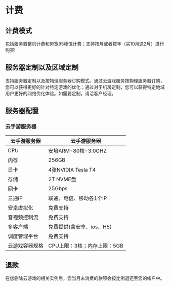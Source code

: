 # 计费

## 计费模式
包括服务器整机计费和带宽95峰值计费；支持按月或者按年（买10月送2月）进行购买!

## 服务器定制以及区域定制
支持服务器定制以及按物理服务器订购模式。通过云游戏服务按物理服务器订购，您可以获得更好的针对特定游戏的优化；通过对于机房定制，您可以获得特定地域用户更好的网络优化体验。如需要定制，请洽客户经理。

## 服务器配置
### 云手游服务器
| 云手游服务器  |云手游服务器|
| -------------|----------------|
|CPU        |安培ARM-80核-3.0GHZ         |
|内存       |256GB                       |
|显卡       |4张NVIDIA Tesla T4          |
|存储       |2T NVME盘                   |
|网卡       |25Gbps                      |
|三通IP     |联通、电信、移动各1个IP      |
|安卓虚拟化   |免费支持                   |
|音视频控制流 |免费支持                   |
|多客户端     |免费提供(含安卓、ios、H5)   |
|调度管理平台  |免费支持                  |
|云游戏容器规格  |CPU上限：3核；内存上限：5GB|

## 退款
在您删除云游戏的相关实例后，您当月未消费的款项会按比例退还至您的帐户中。
